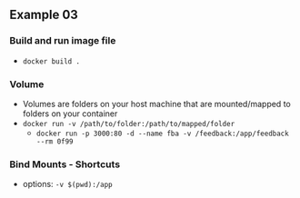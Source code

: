 ## Example 03

### Build and run image file
- `docker build .`

### Volume
- Volumes are folders on your host machine that are mounted/mapped to folders on your container
- `docker run -v /path/to/folder:/path/to/mapped/folder`
  - `docker run -p 3000:80 -d --name fba -v /feedback:/app/feedback --rm 0f99`

### Bind Mounts - Shortcuts
- options: `-v $(pwd):/app`